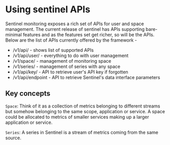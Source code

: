 # Using sentinel APIs

Sentinel monitoring exposes a rich set of APIs for user and space management. The current release of sentinel has APIs supporting bare-minimal features and as the features set get richer, so will be the APIs. Below are the list of APIs currently offered by the framework -

* /v1/api/ - shows list of supported APIs
* /v1/api/user/ - everything to do with user management
* /v1/space/ - management of monitoring space
* /v1/series/ - management of series with any space
* /v1/api/key/ - API to retrieve user's API key if forgotten
* /v1/api/endpoint - API to retrieve Sentinel's data interface parameters

## Key concepts

`Space`: Think of it as a collection of metrics belonging to different streams but somehow belonging to the same scope, application or service. A space could be allocated to metrics of smaller services making up a larger application or service.

`Series`: A series in Sentinel is a stream of metrics coming from the same source.